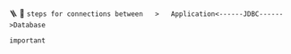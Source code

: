 🪜 🍁 ```steps for connections between   >   Application<------JDBC------>Database```










```important```


